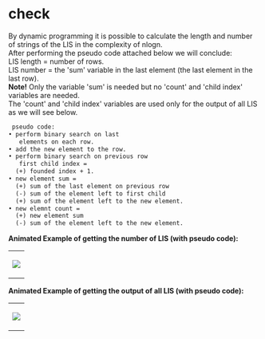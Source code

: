 # check


By dynamic programming it is possible to calculate the length and number of strings of the LIS in the complexity of nlogn.  
After performing the pseudo code attached below we will conclude:  
LIS length = number of rows.  
LIS number = the 'sum' variable in the last element (the last element in the last row).  
<b>Note!</b> Only the variable 'sum' is needed but no 'count' and 'child index' variables are needed.  
The 'count' and 'child index' variables are used only for the output of all LIS as we will see below.  

```diff
 pseudo code:
• perform binary search on last
   elements on each row.
• add the new element to the row.
• perform binary search on previous row
   first child index =
  (+) founded index + 1.
• new element sum =
  (+) sum of the last element on previous row
  (-) sum of the element left to first child 
  (+) sum of the element left to the new element.
• new elemnt count =
  (+) new element sum
  (-) sum of the element left to the new element.
```
<b>Animated Example of getting the number of LIS (with pseudo code):</b>
<table align="center">
<tr><td> 
<p align="center"><img src="https://github.com/AlmogJakov/check/raw/main/LIS-NUM-M.gif"/></p>
</td></tr>
</table>

<b>Animated Example of getting the output of all LIS (with pseudo code):</b>
<table align="center">
<tr><td> 
<p align="center"><img src="https://github.com/AlmogJakov/check/raw/main/LIS-STRS-M.gif"/></p>
</td></tr>
</table>
